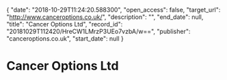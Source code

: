 {
  "date": "2018-10-29T11:24:20.588300", 
  "open_access": false, 
  "target_url": "http://www.canceroptions.co.uk/", 
  "description": "", 
  "end_date": null, 
  "title": "Cancer Options Ltd", 
  "record_id": "20181029T112420/HreCW1LMrzP3UEo7vzbA/w==", 
  "publisher": "canceroptions.co.uk", 
  "start_date": null
}

# Cancer Options Ltd

